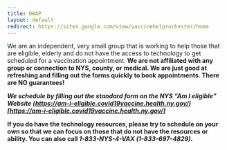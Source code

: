 ```yaml
---
title: DWAP
layout: default
redirect: https://sites.google.com/view/vaccinehelprochester/home
---
```

We are an independent, very small group that is working to help those that are eligible, elderly and do not have the access to technology to get scheduled for a vaccination appointment.  <strong>We are not affiliated with any group or connection to NYS, county, or medical. We are just good at refreshing and filling out the forms quickly to book appointments.  There are NO guarantees!

*We schedule by filling out the standard form on the NYS “Am I eligible” Website (https://am-i-eligible.covid19vaccine.health.ny.gov/)[https://am-i-eligible.covid19vaccine.health.ny.gov/]*

If you do have the technology resources, please try to schedule on your own so that we can focus on those that do not have the resources or ability. You can also call  *1-833-NYS-4-VAX (1-833-697-4829)*.
